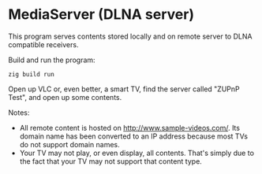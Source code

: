 # MediaServer (DLNA server)
This program serves contents stored locally and on remote server to DLNA compatible receivers.

Build and run the program:
```zig
zig build run
```

Open up VLC or, even better, a smart TV, find the server called "ZUPnP Test", and open up some contents.

Notes:
 * All remote content is hosted on http://www.sample-videos.com/. Its domain name has been converted to an IP address because most TVs do not support domain names.
 * Your TV may not play, or even display, all contents. That's simply due to the fact that your TV may not support that content type.
